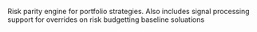 Risk parity engine for portfolio strategies. Also includes signal processing support for overrides on risk budgetting baseline soluations

